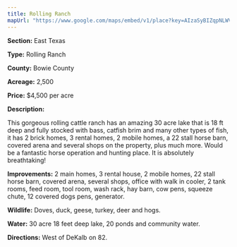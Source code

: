 ```yaml
---
title: Rolling Ranch
mapUrl: "https://www.google.com/maps/embed/v1/place?key=AIzaSyBIZqpNLWVMV6-8Twh64BLvvUAOyMITkR8&q=33.534359,+-94.695002&zoom=10"
---
```



**Section:** East Texas

**Type:** Rolling Ranch

**County:** Bowie County

**Acreage:** 2,500

**Price:** $4,500 per acre

**Description:**

This gorgeous rolling cattle ranch has an amazing 30 acre lake that is 18 ft deep and fully stocked with bass, catfish brim and many other types of fish, it has 2 brick homes, 3 rental homes, 2 mobile homes, a 22 stall horse barn, covered arena and several shops on the property, plus much more. Would be a fantastic horse operation and hunting place. It is absolutely breathtaking!

**Improvements:**  2 main homes, 3 rental house, 2 mobile homes, 22 stall horse barn, covered arena, several shops, office with walk in cooler, 2 tank rooms, feed room, tool room, wash rack, hay barn, cow pens, squeeze chute, 12 covered dogs pens, generator.

**Wildlife:**  Doves, duck, geese, turkey, deer and hogs.

**Water:**  30 acre 18 feet deep lake, 20 ponds and community water.

**Directions:**  West of DeKalb on 82.
